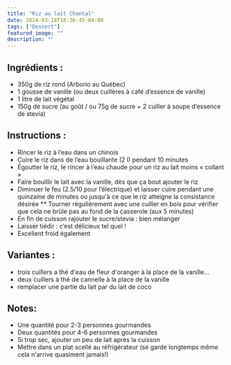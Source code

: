 ```yaml
---
title: "Riz au lait Chantal"
date: 2024-03-18T18:36:45-04:00
tags: ["Dessert"]
featured_image: ""
description: ""
---
```


## Ingrédients :

* 350g de riz rond (Arborio au Québec)
* 1 gousse de vanille (ou deux cuillères à café d’essence de vanille)
* 1 litre de lait végétal
* 150g de sucre (au goût / ou 75g de sucre + 2 cuiller à soupe d’essence de stevia)

## Instructions :

* Rincer le riz à l’eau dans un chinois
* Cuire le riz dans de l’eau bouillante (2 l) pendant 10 minutes
* Égoutter le riz, le rincer à l’eau chaude pour un riz au lait moins « collant »
* Faire bouillir le lait avec la vanille, dès que ça bout ajouter le riz
* Diminuer le feu (2.5/10 pour l’électrique) et laisser cuire pendant une quinzaine de minutes ou jusqu'à ce que le riz atteigne la consistance désirée
** Tourner régulièrement avec une cuiller en bois pour vérifier que cela ne brûle pas au fond de la casserole (aux 5 minutes)
* En fin de cuisson rajouter le sucre/stevia : bien mélanger
* Laisser tiédir : c’est délicieux tel quel !
* Excellent froid également

## Variantes :
- trois cuillers a thé d'eau de fleur d'oranger à la place de la vanille...
- deux cuillers à thé de cannelle à la place de la vanille
- remplacer une partie du lait par du lait de coco

## Notes:

- Une quantité pour 2-3 personnes gourmandes
- Deux quantités pour 4-6 personnes gourmandes 
- Si trop sec, ajouter un peu de lait après la cuisson
- Mettre dans un plat scellé au réfrigérateur (se garde longtemps même cela n'arrive quasiment jamais!)

